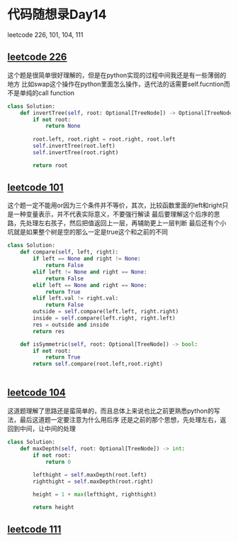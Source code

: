 # 代码随想录Day14

leetcode 226, 101, 104, 111

## [leetcode 226](https://leetcode.com/problems/invert-binary-tree/)

这个题是很简单很好理解的，但是在python实现的过程中间我还是有一些薄弱的地方
比如swap这个操作在python里面怎么操作，迭代法的话需要self.fucntion而不是单纯的call function

```Python
class Solution:
    def invertTree(self, root: Optional[TreeNode]) -> Optional[TreeNode]:
        if not root:
            return None
        
        root.left, root.right = root.right, root.left
        self.invertTree(root.left)
        self.invertTree(root.right)

        return root
```
## [leetcode 101](https://leetcode.com/problems/symmetric-tree/)
这个题一定不能用or因为三个条件并不等价，其次，比较函数里面的left和right只是一种变量表示，并不代表实际意义，不要强行解读
最后要理解这个后序的思路，先处理左右孩子，然后把值返回上一层，再辅助更上一层判断
最后还有个小坑就是如果整个树是空的那么一定是true这个和之前的不同

```Python
class Solution:
    def compare(self, left, right):
        if left == None and right != None:
            return False
        elif left != None and right == None:
            return False
        elif left == None and right == None:
            return True
        elif left.val != right.val:
            return False
        outside = self.compare(left.left, right.right)
        inside = self.compare(left.right, right.left)
        res = outside and inside
        return res

    def isSymmetric(self, root: Optional[TreeNode]) -> bool:
        if not root:
            return True
        return self.compare(root.left,root.right)
        
```


## [leetcode 104](https://leetcode.com/problems/invert-binary-tree/)
这道题理解了思路还是蛮简单的，而且总体上来说也比之前更熟悉python的写法，最后这道题一定要注意为什么用后序
还是之前的那个思想，先处理左右，返回到中间，让中间的处理

```Python
class Solution:
    def maxDepth(self, root: Optional[TreeNode]) -> int:
        if not root:
            return 0
        
        lefthight = self.maxDepth(root.left)
        righthight = self.maxDepth(root.right)

        height = 1 + max(lefthight, righthight)

        return height
```



## [leetcode 111](https://leetcode.com/problems/invert-binary-tree/)
